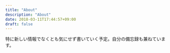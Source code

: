 ```yaml
---
title: "About"
description: "About"
date: 2018-03-11T17:44:57+09:00
draft: false
---
```


特に新しい情報でなくとも気にせず書いていく予定。自分の備忘録も兼ねています。
